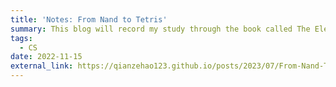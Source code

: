 ```yaml
---
title: 'Notes: From Nand to Tetris'
summary: This blog will record my study through the book called The Elements of Computing Systems whose main contents are HDL, Assembler, VM and OS.
tags:
  - CS
date: 2022-11-15
external_link: https://qianzehao123.github.io/posts/2023/07/From-Nand-To-Tetris/
---
```

